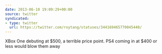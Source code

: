 ```yaml
---
date: 2013-06-10 19:09:29+00:00
source: twitter
syndicated:
- type: twitter
  url: https://twitter.com/roytang/statuses/344169465770045440/
---
```


XBox One debuting at $500, a terrible price point. PS4 coming in at $400 or less would blow them away